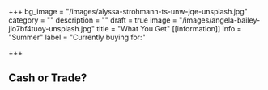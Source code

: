 +++
bg_image = "/images/alyssa-strohmann-ts-unw-jqe-unsplash.jpg"
category = ""
description = ""
draft = true
image = "/images/angela-bailey-jlo7bf4tuoy-unsplash.jpg"
title = "What You Get"
[[information]]
info = "Summer"
label = "Currently buying for:"

+++
## Cash or Trade?